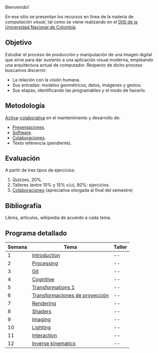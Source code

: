 Bienvenido!

En ese sitio se presentan los recursos en línea de la materia de _computación visual_, tal como se viene realizando
en el [DISI de la Universidad Nacional de Colombia](http://www.ingenieria.unal.edu.co/dependencias/departamentos/departamento-de-ingenieria-de-sistemas-e-industrial).

## Objetivo

Estudiar el proceso de producción y manipulación de una imagen digital que sirve para dar sustento a una aplicación visual moderna, empleando una arquitectura actual de computador. Respecto de dicho proceso buscamos discernir:

* La relación con la visión humana.
* Sus entradas: modelos geométricos, datos, imágenes y gestos.
* Sus etapas, identificando las programables y el modo de hacerlo.

## Metodología

[Activa](https://en.wikipedia.org/wiki/Active_learning)-[colaborativa](https://github.com/VisualComputing/Introduction) en el mantenimiento y desarrollo de:

* [Presentaciones](https://github.com/orgs/VisualComputing/teams/presentations/repositories).
* [Software](https://github.com/remixlab/proscene).
* [Colaboraciones](collaborations.md).
* Texto referencia (pendiente).

## Evaluación

A partir de tres tipos de ejercicios:

1. Quizzes, 20%.
2. Talleres (entre 10% y 15% c/u), 80%: ejercicios.
3. [Colaboraciones](collaborations.md) (apreciativa otorgada al final del semestre)

<!---  
Observaciones:

* Los quizzes se evaluan cuantitativamente.
* Los talleres, cualitativamente como _completados_.
* Un taller se completa mediante sustentación oral _in situ_.
--->

## Bibliografía

Libros, artículos, wikipedia de acuerdo a cada tema.

## Programa detallado

| Semana | Tema                                                                    | Taller                                                       |
|--------|-------------------------------------------------------------------------|--------------------------------------------------------------|
| 1      | [Introduction](https://github.com/VisualComputing/Introduction)         | --                                                           |
| 2      | [Processing](https://processing.org/)                                   | --                                                           |
| 3      | [Git](https://github.com/VisualComputing/git)                           | --                                                           |
| 4      | [Cognitive](https://github.com/VisualComputing/Cognitive)               | --                                                           |
| 5      | [Transformations 1](https://github.com/VisualComputing/Transformations) | --                                                           |
| 6      | [Transformaciones de proyección](http://visualcomputing.github.io/Transformations/#/7) | --                                            |
| 7      | [Rendering](https://github.com/VisualComputing/Rendering)               | --                                                           |
| 8      | [Shaders](https://github.com/VisualComputing/Shaders)                   | --                                                           |
| 9      | [Imaging](https://github.com/VisualComputing/Shaders)                   | --                                                           |
| 10     | [Lighting](https://github.com/VisualComputing/Shaders)                  | --                                                           |
| 11     | [Interaction](https://github.com/VisualComputing/Interaction)           | --                                                           |
| 12     | [Inverse kinematics](https://github.com/VisualComputing/Interaction)    | --                                                           |
